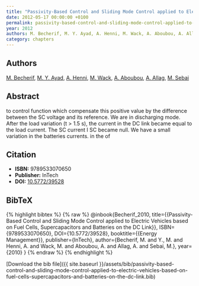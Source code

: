 ```yaml
---
title: "Passivity-Based Control and Sliding Mode Control applied to Electric Vehicles based on Fuel Cells, Supercapacitors and Batteries on the DC Link"
date: 2012-05-17 00:00:00 +0100
permalink: passivity-based-control-and-sliding-mode-control-applied-to-electric-vehicles-based-on-fuel-cells-supercapacitors-and-batteries-on-the-dc-link
year: 2012
authors: M. Becherif, M. Y. Ayad, A. Henni, M. Wack, A. Aboubou, A. Allag, M. Sebai
category: chapters
---
```

 
## Authors
[M. Becherif](authors/mohamed-becherif), [M. Y. Ayad](authors/m-y-ayad), [A. Henni](authors/ahmed-hadj-henni), [M. Wack](authors/maxime-wack), [A. Aboubou](authors/abdennacer-aboubou), [A. Allag](authors/abrar-allag), [M. Sebai](authors/makdad-sebai)
 
## Abstract
to control function which compensate this positive value by the difference between the SC voltage and its reference. We are in discharging mode. After the load variation (t > 1.5 s), the current in the DC link became equal to the load current. The SC current I SC became null. We have a small variation in the batteries currents. in the of
 
## Citation
- **ISBN:** 9789533070650
- **Publisher:** InTech
- **DOI:** [10.5772/39528](https://doi.org/10.5772/39528)
 
## BibTeX
{% highlight bibtex %}
{% raw %}
@inbook{Becherif_2010,
  title={{Passivity-Based Control and Sliding Mode Control applied to Electric Vehicles based on Fuel Cells, Supercapacitors and Batteries on the DC Link}},
  ISBN={9789533070650},
  DOI={10.5772/39528},
  booktitle={{Energy Management}},
  publisher={InTech},
  author={Becherif, M. and Y., M. and Henni, A. and Wack, M. and Aboubou, A. and Allag, A. and Sebai, M.},
  year={2010}
}
{% endraw %}
{% endhighlight %}
 
[Download the bib file]({{ site.baseurl }}/assets/bib/passivity-based-control-and-sliding-mode-control-applied-to-electric-vehicles-based-on-fuel-cells-supercapacitors-and-batteries-on-the-dc-link.bib)
 
